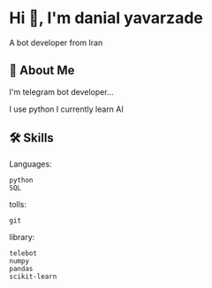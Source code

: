 




# Hi 👋, I'm danial yavarzade
A bot developer from Iran

## 🚀 About Me
I'm telegram bot developer...

I use python 
I currently learn AI 

## 🛠 Skills
Languages:
```
python
SQL
```

tolls:
```
git
```

library:
```
telebot
numpy
pandas
scikit-learn
```





















































